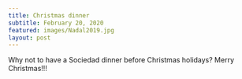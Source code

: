 ```yaml
---
title: Christmas dinner
subtitle: February 20, 2020
featured: images/Nadal2019.jpg
layout: post
---
```


<p>Why not to have a Sociedad dinner before Christmas holidays? Merry Christmas!!!</p>
